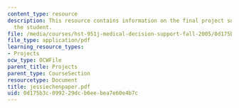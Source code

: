 ```yaml
---
content_type: resource
description: This resource contains information on the final project submitted by
  the student.
file: /media/courses/hst-951j-medical-decision-support-fall-2005/0d175b3c099229dcb6eebea7e60e4b7c_jessiechenpaper.pdf
file_type: application/pdf
learning_resource_types:
- Projects
ocw_type: OCWFile
parent_title: Projects
parent_type: CourseSection
resourcetype: Document
title: jessiechenpaper.pdf
uid: 0d175b3c-0992-29dc-b6ee-bea7e60e4b7c
---
```

